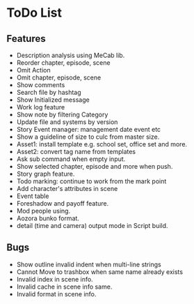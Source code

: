 ToDo List
====

## Features

* Description analysis using MeCab lib.
* Reorder chapter, episode, scene
* Omit Action
* Omit chapter, episode, scene
* Show comments
* Search file by hashtag
* Show Initialized message
* Work log feature
* Show note by filtering Category
* Update file and systems by version
* Story Event manager: management date event etc
* Show a guideline of size to culc from master size.
* Asset1: install template e.g. school set, office set and more.
* Asset2: convert tag name from templates
* Ask sub command when empty input.
* Show selected chapter, episode and more when push.
* Story graph feature.
* Todo marking: continue to work from the mark point
* Add character's attributes in scene
* Event table
* Foreshadow and payoff feature.
* Mod people using.
* Aozora bunko format.
* detail (time and camera) output mode in Script build.

## Bugs

* Show outline invalid indent when multi-line strings
* Cannot Move to trashbox when same name already exists
* Invalid index in scene info.
* Invalid cache in scene info same.
* Invalid format in scene info.

